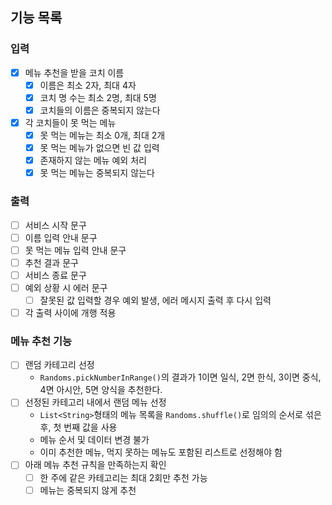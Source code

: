 ## 기능 목록

### 입력
- [x] 메뉴 추천을 받을 코치 이름
    - [x] 이름은 최소 2자, 최대 4자
    - [x] 코치 명 수는 최소 2명, 최대 5명
    - [x] 코치들의 이름은 중복되지 않는다
- [x] 각 코치들이 못 먹는 메뉴
    - [x] 못 먹는 메뉴는 최소 0개, 최대 2개
    - [x] 못 먹는 메뉴가 없으면 빈 값 입력
    - [x] 존재하지 않는 메뉴 예외 처리
    - [x] 못 먹는 메뉴는 중복되지 않는다

### 출력
- [ ] 서비스 시작 문구
- [ ] 이름 입력 안내 문구
- [ ] 못 먹는 메뉴 입력 안내 문구
- [ ] 추천 결과 문구
- [ ] 서비스 종료 문구
- [ ] 예외 상황 시 에러 문구
    - [ ] 잘못된 값 입력할 경우 예외 발생, 에러 메시지 출력 후 다시 입력
- [ ] 각 출력 사이에 개행 적용

### 메뉴 추천 기능
- [ ] 랜덤 카테고리 선정
    - `Randoms.pickNumberInRange()`의 결과가 1이면 일식, 2면 한식, 3이면 중식, 4면 아시안, 5면 양식을 추천한다.
- [ ] 선정된 카테고리 내에서 랜덤 메뉴 선정
    - `List<String>`형태의 메뉴 목록을 `Randoms.shuffle()`로 임의의 순서로 섞은 후, 첫 번째 값을 사용
    - 메뉴 순서 및 데이터 변경 불가
    - 이미 추천한 메뉴, 먹지 못하는 메뉴도 포함된 리스트로 선정해야 함
- [ ] 아래 메뉴 추천 규칙을 만족하는지 확인
    - [ ] 한 주에 같은 카테고리는 최대 2회만 추천 가능
    - [ ] 메뉴는 중복되지 않게 추천